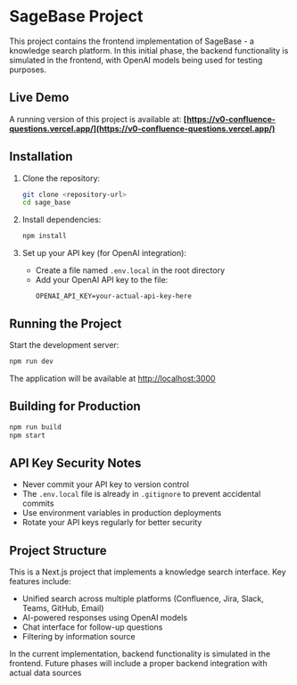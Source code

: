 # SageBase Project

This project contains the frontend implementation of SageBase - a knowledge search platform. In this initial phase, the backend functionality is simulated in the frontend, with OpenAI models being used for testing purposes.

## Live Demo

A running version of this project is available at:
**[https://v0-confluence-questions.vercel.app/](https://v0-confluence-questions.vercel.app/)**

## Installation

1. Clone the repository:
   ```bash
   git clone <repository-url>
   cd sage_base
   ```

2. Install dependencies:
   ```bash
   npm install
   ```

3. Set up your API key (for OpenAI integration):
   - Create a file named `.env.local` in the root directory
   - Add your OpenAI API key to the file:
     ```
     OPENAI_API_KEY=your-actual-api-key-here
     ```

## Running the Project

Start the development server:
```bash
npm run dev
```

The application will be available at [http://localhost:3000](http://localhost:3000)

## Building for Production

```bash
npm run build
npm start
```

## API Key Security Notes

- Never commit your API key to version control
- The `.env.local` file is already in `.gitignore` to prevent accidental commits
- Use environment variables in production deployments
- Rotate your API keys regularly for better security

## Project Structure

This is a Next.js project that implements a knowledge search interface. Key features include:

- Unified search across multiple platforms (Confluence, Jira, Slack, Teams, GitHub, Email)
- AI-powered responses using OpenAI models
- Chat interface for follow-up questions
- Filtering by information source

In the current implementation, backend functionality is simulated in the frontend. Future phases will include a proper backend integration with actual data sources 